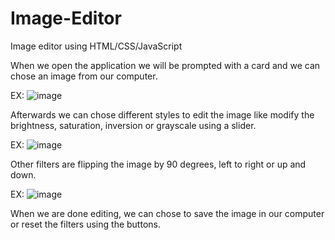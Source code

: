 # Image-Editor
Image editor using HTML/CSS/JavaScript

When we open the application we will be prompted with a card and we can chose an image from our computer.

EX:
![image](https://github.com/brzTudor/Image-Editor/assets/100021158/34ef6bce-cc23-4f6c-b65b-8a081799625f)

Afterwards we can chose different styles to edit the image like modify the brightness, saturation, inversion or grayscale using a slider.

EX:
![image](https://github.com/brzTudor/Image-Editor/assets/100021158/eff659c2-f6ea-4397-9b88-1ab55196b5d4)

Other filters are flipping the image by 90 degrees, left to right or up and down.

EX:
![image](https://github.com/brzTudor/Image-Editor/assets/100021158/d743ed29-bbeb-4f38-b0a9-34106bbd2cab)

When we are done editing, we can chose to save the image in our computer or reset the filters using the buttons.
